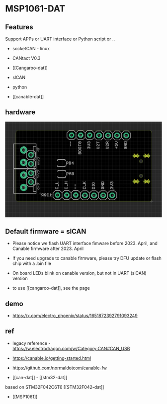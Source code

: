 # MSP1061-DAT


## Features 

Support APPs or UART interface or Python script or ..
- socketCAN - linux 
- CANtact V0.3 
- [[Cangaroo-dat]] 
- slCAN
- python 

- [[canable-dat]]

## hardware 

![](52-11-17-28-04-2023.png)



## Default firmware = slCAN

- Please notice we flash UART interface fimware before 2023. April, and Canable firmware after 2023. April
- If you need upgrade to canable firmware, please try DFU update or flash chip with a .bin file
- On board LEDs blink on canable version, but not in UART (slCAN) version

- to use [[cangaroo-dat]], see the page


## demo 

- https://x.com/electro_phoenix/status/1651872392791093249



## ref 

- legacy reference - https://w.electrodragon.com/w/Category:CAN#CAN_USB
- https://canable.io/getting-started.html
- https://github.com/normaldotcom/canable-fw

- [[can-dat]] - [[stm32-dat]]


based on STM32F042C6T6 [[STM32F042-dat]]

- [[MSP1061]]